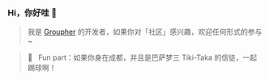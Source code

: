 ### Hi，你好哇 👋

> 我是 [Groupher](https://groupher.com) 的开发者，如果你对「社区」感兴趣，欢迎任何形式的参与 ~

> 👯 &nbsp; Fun part：如果你身在成都，并且是巴萨梦三 Tiki-Taka 的信徒，一起踢球啊！
